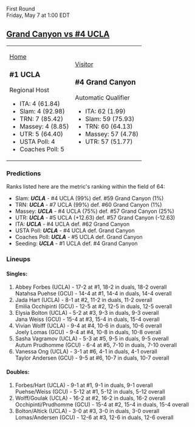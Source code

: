 First Round  
Friday, May 7 at 1:00 EDT
## [Grand Canyon vs #4 UCLA](https://www.ncaa.com/game/5833662) 

<table><tr><td>  

[Home](https://www.ncaa.com/sites/default/files/images/logos/schools/u/ucla.70.png)  

### #1 UCLA  

Regional Host  
- ITA: 4 (61.84)  
- Slam: 4 (92.98)  
- TRN: 7 (85.42)  
- Massey: 4 (8.85)  
- UTR: 5 (64.40)  
- USTA Poll: 4  
- Coaches Poll: 5  

</td><td>  

[Visitor](https://www.ncaa.com/sites/default/files/images/logos/schools/g/grand-canyon.70.png)  

### #4 Grand Canyon  

Automatic Qualifier  
- ITA: 62 (1.99)  
- Slam: 59 (75.93)  
- TRN: 60 (64.13)  
- Massey: 57 (4.78)  
- UTR: 57 (51.77)  

</td></tr></table>  

### Predictions  

Ranks listed here are the metric's ranking within the field of 64:  
- Slam: ***UCLA*** - #4 UCLA (99%) def. #59 Grand Canyon (1%)  
- TRN: ***UCLA*** - #7 UCLA (99%) def. #60 Grand Canyon (1%)  
- Massey: ***UCLA*** - #4 UCLA (75%) def. #57 Grand Canyon (25%)  
- UTR: ***UCLA*** - #5 UCLA (+12.63) def. #57 Grand Canyon (-12.63)  
- ITA: ***UCLA*** - #4 UCLA def. #62 Grand Canyon  
- USTA Poll: ***UCLA*** - #4 UCLA def. Grand Canyon  
- Coaches Poll: ***UCLA*** - #5 UCLA def. Grand Canyon  
- Seeding: ***UCLA*** - #1 UCLA def. #4 Grand Canyon  

### Lineups  

#### Singles:  
1. Abbey Forbes (UCLA) - 17-2 at #1, 18-2 in duals, 18-2 overall  
   Natahsa Puehse (GCU) - 14-4 at #1, 14-4 in duals, 14-4 overall
2. Jada Hart (UCLA) - 8-1 at #2, 11-2 in duals, 11-2 overall  
   Emilia Occhipinti (GCU) - 12-5 at #2, 12-5 in duals, 12-5 overall
3. Elysia Bolton (UCLA) - 5-2 at #3, 9-3 in duals, 9-3 overall  
   Jana Weiss (GCU) - 15-4 at #3, 15-4 in duals, 15-4 overall
4. Vivian Wolff (UCLA) - 9-4 at #4, 10-6 in duals, 10-6 overall  
   Joely Lomas (GCU) - 9-4 at #4, 10-8 in duals, 10-8 overall
5. Sasha Vagramov (UCLA) - 5-3 at #5, 9-5 in duals, 9-5 overall  
   Autum Prudhomme (GCU) - 6-4 at #5, 7-10 in duals, 7-10 overall
6. Vanessa Ong (UCLA) - 3-1 at #6, 4-1 in duals, 4-1 overall  
   Taylor Andersen (GCU) - 9-5 at #6, 10-7 in duals, 10-7 overall

#### Doubles:  
1. Forbes/Hart (UCLA) - 9-1 at #1, 9-1 in duals, 9-1 overall  
   Puehse/Weiss (GCU) - 5-12 at #1, 5-12 in duals, 5-12 overall
2. Wolff/Goulak (UCLA) - 16-2 at #2, 16-2 in duals, 16-2 overall  
   Occhipinti/Prudhomme (GCU) - 15-4 at #2, 15-4 in duals, 15-4 overall
3. Bolton/Altick (UCLA) - 3-0 at #3, 3-0 in duals, 3-0 overall  
   Lomas/Andersen (GCU) - 12-6 at #3, 12-6 in duals, 12-6 overall